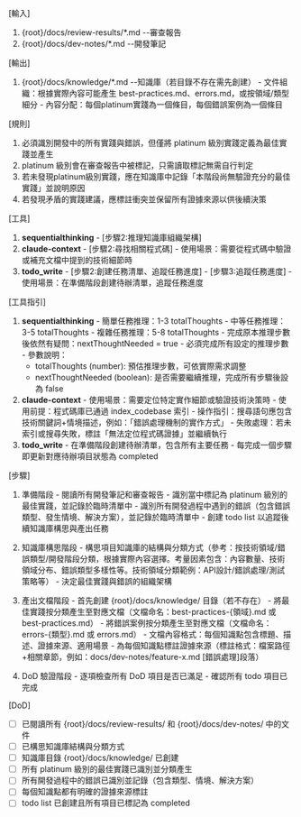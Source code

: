 [輸入]
  1. {root}/docs/review-results/*.md --審查報告
  2. {root}/docs/dev-notes/*.md --開發筆記

[輸出]
  1. {root}/docs/knowledge/*.md --知識庫（若目錄不存在需先創建）
    - 文件組織：根據實際內容可能產生 best-practices.md、errors.md，或按領域/類型細分
    - 內容分配：每個platinum實踐為一個條目，每個錯誤案例為一個條目

[規則]
  1. 必須識別開發中的所有實踐與錯誤，但僅將 platinum 級別實踐定義為最佳實踐並產生
  2. platinum 級別會在審查報告中被標記，只需讀取標記無需自行判定
  3. 若未發現platinum級別實踐，應在知識庫中記錄「本階段尚無驗證充分的最佳實踐」並說明原因
  4. 若發現矛盾的實踐建議，應標註衝突並保留所有證據來源以供後續決策

[工具]
  1. **sequentialthinking**
    - [步驟2:推理知識庫組織架構]
  2. **claude-context**
    - [步驟2:尋找相關程式碼]
    - 使用場景：需要從程式碼中驗證或補充文檔中提到的技術細節時
  3. **todo_write**
    - [步驟2:創建任務清單、追蹤任務進度]
    - [步驟3:追蹤任務進度]
    - 使用場景：在準備階段創建待辦清單，追蹤任務進度

[工具指引]
  1. **sequentialthinking**
    - 簡單任務推理：1-3 totalThoughts
    - 中等任務推理：3-5 totalThoughts
    - 複雜任務推理：5-8 totalThoughts
    - 完成原本推理步數後依然有疑問：nextThoughtNeeded = true
    - 必須完成所有設定的推理步數
    - 參數說明：
      * totalThoughts (number): 預估推理步數，可依實際需求調整
      * nextThoughtNeeded (boolean): 是否需要繼續推理，完成所有步驟後設為 false
  2. **claude-context**
    - 使用場景：需要定位特定實作細節或驗證技術決策時
    - 使用前提：程式碼庫已通過 index_codebase 索引
    - 操作指引：搜尋語句應包含技術關鍵詞+情境描述，例如：「錯誤處理機制的實作方式」
    - 失敗處理：若未索引或搜尋失敗，標註「無法定位程式碼證據」並繼續執行
  3. **todo_write**
    - 在準備階段創建待辦清單，包含所有主要任務
    - 每完成一個步驟即更新對應待辦項目狀態為 completed
    
[步驟]
  1. 準備階段
    - 閱讀所有開發筆記和審查報告
    - 識別當中標記為 platinum 級別的最佳實踐，並記錄於臨時清單中
    - 識別所有開發過程中遇到的錯誤（包含錯誤類型、發生情境、解決方案），並記錄於臨時清單中
    - 創建 todo list 以追蹤後續知識庫構思與產出任務

  2. 知識庫構思階段
    - 構思項目知識庫的結構與分類方式（參考：按技術領域/錯誤類型/開發階段分類，根據實際內容選擇。考量因素包含：內容數量、技術領域分布、錯誤類型多樣性等。技術領域分類範例：API設計/錯誤處理/測試策略等）
    - 決定最佳實踐與錯誤的組織架構
    
  3. 產出文檔階段
    - 首先創建 {root}/docs/knowledge/ 目錄（若不存在）
    - 將最佳實踐按分類產生至對應文檔（文檔命名：best-practices-{領域}.md 或 best-practices.md）
    - 將錯誤案例按分類產生至對應文檔（文檔命名：errors-{類型}.md 或 errors.md）
    - 文檔內容格式：每個知識點包含標題、描述、證據來源、適用場景
    - 為每個知識點標註證據來源（標註格式：檔案路徑+相關章節，例如：docs/dev-notes/feature-x.md [錯誤處理]段落）

  4. DoD 驗證階段
    - 逐項檢查所有 DoD 項目是否已滿足
    - 確認所有 todo 項目已完成

[DoD]
  - [ ] 已閱讀所有 {root}/docs/review-results/ 和 {root}/docs/dev-notes/ 中的文件
  - [ ] 已構思知識庫結構與分類方式
  - [ ] 知識庫目錄 {root}/docs/knowledge/ 已創建
  - [ ] 所有 platinum 級別的最佳實踐已識別並分類產生
  - [ ] 所有開發過程中的錯誤已識別並記錄（包含類型、情境、解決方案）
  - [ ] 每個知識點都有明確的證據來源標註
  - [ ] todo list 已創建且所有項目已標記為 completed